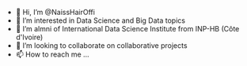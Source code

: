 - 👋 Hi, I’m @NaissHairOffi
- 👀 I’m interested in Data Science and Big Data topics
- 🌱 I’m almni of International Data Science Institute from INP-HB (Côte d'Ivoire)
- 💞️ I’m looking to collaborate on collaborative projects
- 📫 How to reach me ... 

<!---
NaissHairOffi/NaissHairOffi is a ✨ special ✨ repository because its `README.md` (this file) appears on your GitHub profile.
You can click the Preview link to take a look at your changes.
--->
